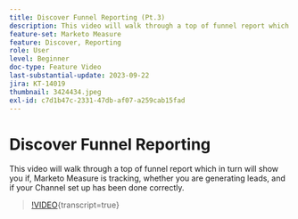 ```yaml
---
title: Discover Funnel Reporting (Pt.3)
description: This video will walk through a top of funnel report which in turn will show you if, Marketo Measure is tracking, whether you are generating leads, and if your Channel set up has been done correctly.
feature-set: Marketo Measure
feature: Discover, Reporting
role: User
level: Beginner
doc-type: Feature Video
last-substantial-update: 2023-09-22
jira: KT-14019
thumbnail: 3424434.jpeg
exl-id: c7d1b47c-2331-47db-af07-a259cab15fad
---
```

# Discover Funnel Reporting

This video will walk through a top of funnel report which in turn will show you if, Marketo Measure is tracking, whether you are generating leads, and if your Channel set up has been done correctly.

>[!VIDEO](https://video.tv.adobe.com/v/3424434/?learn=on){transcript=true}
